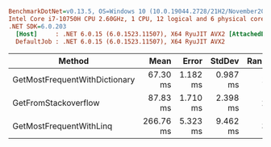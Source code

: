 ``` ini

BenchmarkDotNet=v0.13.5, OS=Windows 10 (10.0.19044.2728/21H2/November2021Update)
Intel Core i7-10750H CPU 2.60GHz, 1 CPU, 12 logical and 6 physical cores
.NET SDK=6.0.203
  [Host]     : .NET 6.0.15 (6.0.1523.11507), X64 RyuJIT AVX2 [AttachedDebugger]
  DefaultJob : .NET 6.0.15 (6.0.1523.11507), X64 RyuJIT AVX2


```
|                        Method |      Mean |    Error |   StdDev | Rank |      Gen0 |      Gen1 |      Gen2 |    Allocated |
|------------------------------ |----------:|---------:|---------:|-----:|----------:|----------:|----------:|-------------:|
| GetMostFrequentWithDictionary |  67.30 ms | 1.182 ms | 0.987 ms |    1 |         - |         - |         - |      1.04 KB |
|          GetFromStackoverflow |  87.83 ms | 1.710 ms | 2.398 ms |    2 |  833.3333 |  666.6667 |  666.6667 |  40966.16 KB |
|       GetMostFrequentWithLinq | 266.76 ms | 5.323 ms | 9.462 ms |    3 | 2500.0000 | 2000.0000 | 2000.0000 | 122897.76 KB |
